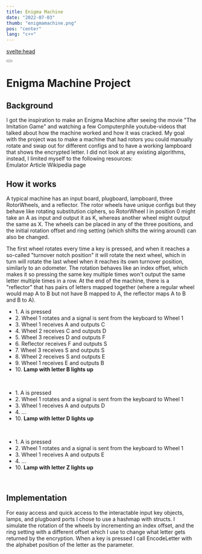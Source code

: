 ```yaml
---
title: Enigma Machine
date: "2022-07-03"
thumb: "enigmamachine.png"
pos: "center"
lang: "c++"
---
```


<script>
    import MDVideo from "$components/MDVideo.svelte"
    import Collapse from "$components/Collapse.svelte";
    import EnigmaStruct from "$snippets/enigmastruct.md";
    import RotorEncryption from "$snippets/rotorencryption.md";
    import EnigmaEncryption from "$snippets/enigmaencryption.md";
    import ButtonLink from "$components/ButtonLink.svelte";
    import Button from "$components/Button.svelte";
</script>

<svelte:head>
<title>DavidB | Enigma Machine</title>
</svelte:head>

<Button href="/">
</Button>

# Enigma Machine Project
<section>

## Background
I got the inspiration to make an Enigma Machine after seeing the movie "The Imitation Game" and watching a few Computerphile youtube-videos that talked about how the machine worked and how it was cracked. My goal with the project was to make a machine that had rotors you could manually rotate and swap out for different configs and to have a working lampboard that shows the encrypted letter. I did not look at any existing algorithms, instead, I limited myself to the following resources:
<br>
<ButtonLink href="https://www.101computing.net/enigma-machine-emulator/">
    Emulator
</ButtonLink>
<ButtonLink href="https://www.ciphermachinesandcryptology.com/en/enigmatech.htm">
    Article
</ButtonLink>
<ButtonLink href="https://en.wikipedia.org/wiki/Enigma_rotor_details">
    Wikipedia page
</ButtonLink>

</section>

<section>

## How it works
A typical machine has an input board, plugboard, lampboard, three RotorWheels, and a reflector. The rotor wheels have unique configs but they behave like rotating substitution ciphers, so RotorWheel I in position 0 might take an A as input and output it as K, whereas another wheel might output the same as X. The wheels can be placed in any of the three positions, and the initial rotation offset and ring setting (which shifts the wiring around) can also be changed.

<MDVideo width="640" height="360" src="/projectmedia/enigmamachine_rotorwheel.mp4" alt="a video showing a breakdown of a rotor, first showing the rotor plugs and wires rotating and then showing the wiring rotating separately "/>

The first wheel rotates every time a key is pressed, and when it reaches a so-called "turnover notch position" it will rotate the next wheel, which in turn will rotate the last wheel when it reaches its own turnover position, similarly to an odometer. The rotation behaves like an index offset, which makes it so pressing the same key multiple times won't output the same letter multiple times in a row. At the end of the machine, there is a "reflector" that has pairs of letters mapped together (where a regular wheel would map A to B but not have B mapped to A, the reflector maps A to B and B to A).


<Collapse title="Encryption Example">

- 1\. A is pressed
- 2\. Wheel 1 rotates and a signal is sent from the keyboard to Wheel 1
- 3\. Wheel 1 receives A and outputs C
- 4\. Wheel 2 receives C and outputs D
- 5\. Wheel 3 receives D and outputs F
- 6\. Reflector receives F and outputs S
- 7\. Wheel 3 receives S and outputs S
- 8\. Wheel 2 receives S and outputs E
- 9\. Wheel 1 receives E and outputs B
- 10\. **Lamp with letter B lights up**

<br>

- 1\. A is pressed
- 2\. Wheel 1 rotates and a signal is sent from the keyboard to Wheel 1
- 3\. Wheel 1 receives A and outputs D
- 4\. ...
- 10\. **Lamp with letter D lights up**

<br>

- 1\. A is pressed
- 2\. Wheel 1 rotates and a signal is sent from the keyboard to Wheel 1
- 3\. Wheel 1 receives A and outputs E
- 4\. ...
- 10\. **Lamp with letter Z lights up**

</Collapse>
<br>

## Implementation
For easy access and quick access to the interactable input key objects, lamps, and plugboard ports I chose to use a hashmap with structs.
I simulate the rotation of the wheels by incrementing an index offset, and the ring setting with a different offset which I use to change what letter gets returned by the encryption.
When a key is pressed I call EncodeLetter with the alphabet position of the letter as the parameter. 
<Collapse title="EnigmaComponents Struct Snippet">

<EnigmaStruct />

</Collapse>

<Collapse title="Individual Rotor Encryption Snippet">

<RotorEncryption />
</Collapse>

<Collapse title="Machine Encryption Snippet">

<EnigmaEncryption />

</Collapse>

</section>
